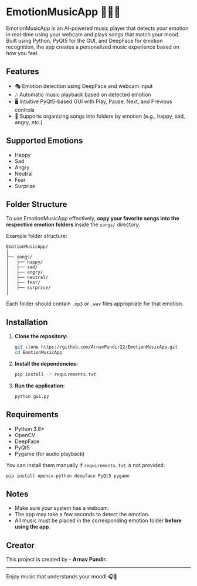 # EmotionMusicApp 🎵😊😢

EmotionMusicApp is an AI-powered music player that detects your emotion in real-time using your webcam and plays songs that match your mood. Built using Python, PyQt5 for the GUI, and DeepFace for emotion recognition, the app creates a personalized music experience based on how you feel.

## Features

- 🎭 Emotion detection using DeepFace and webcam input  
- 🎶 Automatic music playback based on detected emotion  
- 🖥️ Intuitive PyQt5-based GUI with Play, Pause, Next, and Previous controls  
- 📁 Supports organizing songs into folders by emotion (e.g., happy, sad, angry, etc.)

## Supported Emotions

- Happy  
- Sad  
- Angry  
- Neutral  
- Fear  
- Surprise  

## Folder Structure

To use EmotionMusicApp effectively, **copy your favorite songs into the respective emotion folders** inside the `songs/` directory.

Example folder structure:
```
EmotionMusicApp/
│
├── songs/
│   ├── happy/
│   ├── sad/
│   ├── angry/
│   ├── neutral/
│   ├── fear/
│   ├── surprise/
│   
```

Each folder should contain `.mp3` or `.wav` files appropriate for that emotion.

## Installation

1. **Clone the repository:**
   ```bash
   git clone https://github.com/ArnavPundir22/EmotionMusicApp.git
   cd EmotionMusicApp
   ```

2. **Install the dependencies:**
   ```bash
   pip install -r requirements.txt
   ```

3. **Run the application:**
   ```bash
   python gui.py
   ```

## Requirements

- Python 3.8+
- OpenCV
- DeepFace
- PyQt5
- Pygame (for audio playback)

You can install them manually if `requirements.txt` is not provided:
```bash
pip install opencv-python deepface PyQt5 pygame
```

## Notes

- Make sure your system has a webcam.
- The app may take a few seconds to detect the emotion.
- All music must be placed in the corresponding emotion folder **before using the app**.

## Creator

This project is created by - **Arnav Pundir**.

---

Enjoy music that understands your mood! 🎧🧠
